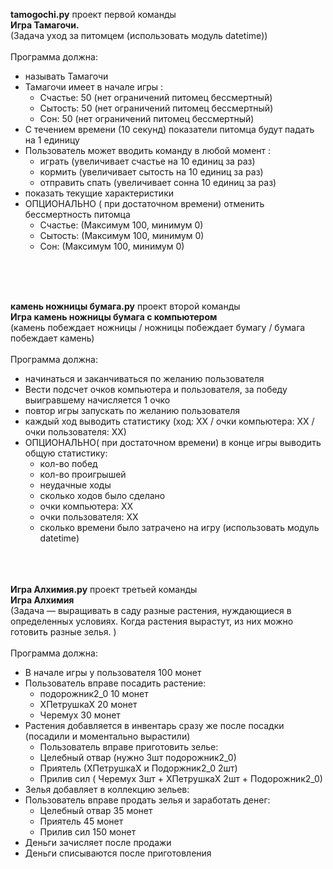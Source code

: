 <strong>tamogochi.py</strong> проект первой команды <br>
<strong>Игра Тамагочи.</strong> <br>
(Задача уход за питомцем (использовать модуль datetime))<br><br>
Программа должна:<br>
* называть Тамагочи<br>
* Тамагочи имеет в начале игры : <br>
   * Счастье: 50 (нет ограничений питомец бессмертный)<br>
   * Сытость: 50  (нет ограничений питомец бессмертный)<br>
   * Сон: 50  (нет ограничений питомец бессмертный)<br>
* С течением времени (10 секунд) показатели питомца будут падать на 1 единицу<br>
* Пользователь может вводить команду в любой момент : <br>
   * играть (увеличивает счастье на 10 единиц за раз)<br>
   * кормить (увеличивает сытость на 10 единиц за раз)<br>
   * отправить спать (увеличивает сонна 10 единиц за раз)<br>
* показать текущие характеристики <br>
* ОПЦИОНАЛЬНО ( при достаточном времени)  отменить бессмертность питомца<br>
   * Счастье: (Максимум 100, минимум 0)<br>
   * Сытость: (Максимум 100, минимум 0)<br>
   * Сон: (Максимум 100, минимум 0)<br>

   
<br><br><br>

<strong>камень ножницы бумага.py</strong> проект второй команды <br>
<strong>Игра камень ножницы бумага с компьютером</strong><br>
(камень побеждает ножницы / ножницы побеждает бумагу / бумага побеждает камень)<br><br>
Программа должна:<br>
* начинаться и заканчиваться по желанию пользователя
* Вести подсчет очков компьютера и пользователя, за победу выигравшему начисляется 1 очко
* повтор игры запускать по желанию пользователя
* каждый ход выводить статистику (ход: ХХ / очки компьютера: ХХ / очки пользователя: ХХ)
* ОПЦИОНАЛЬНО( при достаточном времени)  в конце игры выводить общую статистику:
  * кол-во побед
  * кол-во проигрышей
  * неудачные ходы
  * сколько ходов было сделано  
  * очки компьютера: ХХ
  * очки пользователя: ХХ
  * сколько времени было затрачено на игру (использовать модуль datetime)
 
<br><br><br>
<strong>Игра Алхимия.py</strong> проект третьей команды <br>
<strong>Игра Алхимия </strong><br>
(Задача — выращивать в саду разные растения, нуждающиеся в определенных условиях. Когда растения вырастут, из них можно готовить разные зелья.  )<br><br>
Программа должна:<br>
* В начале игры у пользователя 100 монет 
* Пользователь вправе посадить растение:
  * подорожник2_0 10 монет
  * ХПетрушкаХ 20 монет
  * Черемух 30 монет
* Растения  добавляется в инвентарь сразу же после посадки (посадили и моментально вырастили)
  * Пользователь вправе приготовить зелье:
  * Целебный отвар (нужно 3шт подорожник2_0)
  * Приятель (ХПетрушкаХ и Подоржник2_0 2шт)
  * Прилив сил ( Черемух 3шт + ХПетрушкаХ 2шт + Подорожник2_0)
* Зелья добавляет в коллекцию зельев:
* Пользователь вправе продать зелья и заработать денег:
  * Целебный отвар 35 монет
  * Приятель 45 монет
  * Прилив сил 150 монет
* Деньги зачисляет после продажи
* Деньги списываются после приготовления

